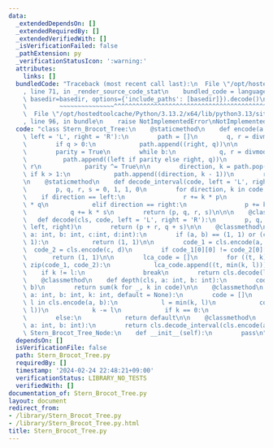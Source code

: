 ```yaml
---
data:
  _extendedDependsOn: []
  _extendedRequiredBy: []
  _extendedVerifiedWith: []
  _isVerificationFailed: false
  _pathExtension: py
  _verificationStatusIcon: ':warning:'
  attributes:
    links: []
  bundledCode: "Traceback (most recent call last):\n  File \"/opt/hostedtoolcache/Python/3.13.2/x64/lib/python3.13/site-packages/onlinejudge_verify/documentation/build.py\"\
    , line 71, in _render_source_code_stat\n    bundled_code = language.bundle(stat.path,\
    \ basedir=basedir, options={'include_paths': [basedir]}).decode()\n          \
    \         ~~~~~~~~~~~~~~~^^^^^^^^^^^^^^^^^^^^^^^^^^^^^^^^^^^^^^^^^^^^^^^^^^^^^^^^^^^^^^^^^^\n\
    \  File \"/opt/hostedtoolcache/Python/3.13.2/x64/lib/python3.13/site-packages/onlinejudge_verify/languages/python.py\"\
    , line 96, in bundle\n    raise NotImplementedError\nNotImplementedError\n"
  code: "class Stern_Brocot_Tree:\n    @staticmethod\n    def encode(a: int, b: int,\
    \ left = 'L', right = 'R'):\n        path = []\n        q, r = divmod(a, b)\n\
    \        if q > 0:\n            path.append((right, q))\n\n        a, b = b, r\n\
    \        parity = True\n        while b:\n            q, r = divmod(a, b)\n  \
    \          path.append((left if parity else right, q))\n            a, b = b,\
    \ r\n            parity ^= True\n\n        direction, k = path.pop()\n       \
    \ if k > 1:\n            path.append((direction, k - 1))\n        return path\n\
    \n    @staticmethod\n    def decode_interval(code, left = 'L', right = 'R'):\n\
    \        p, q, r, s = 0, 1, 1, 0\n        for direction, k in code:\n        \
    \    if direction == left:\n                r += k * p\n                s += k\
    \ * q\n            elif direction == right:\n                p += k * r\n    \
    \            q += k * s\n        return (p, q, r, s)\n\n\n    @classmethod\n \
    \   def decode(cls, code, left = 'L', right = 'R'):\n        p, q, r, s = cls.decode_interval(code,\
    \ left, right)\n        return (p + r, q + s)\n\n    @classmethod\n    def lowest_common_ancestor(cls,\
    \ a: int, b: int, c:int, d:int):\n        if (a, b) == (1, 1) or (c, d) == (1,\
    \ 1):\n            return (1, 1)\n\n        code_1 = cls.encode(a, b)\n      \
    \  code_2 = cls.encode(c, d)\n        if code_1[0][0] != code_2[0][0]:\n     \
    \       return (1, 1)\n\n        lca_code = []\n        for ((t, k), (_, l)) in\
    \ zip(code_1, code_2):\n            lca_code.append((t, min(k, l)))\n        \
    \    if k != l:\n                break\n        return cls.decode(lca_code)\n\n\
    \    @classmethod\n    def depth(cls, a: int, b: int):\n        code = cls.encode(a,\
    \ b)\n        return sum(k for _, k in code)\n\n    @classmethod\n    def ancestor(cls,\
    \ a: int, b: int, k: int, default = None):\n        code = []\n        for direction,\
    \ l in cls.encode(a, b):\n            l = min(k, l)\n            code.append((direction,\
    \ l))\n            k -= l\n            if k == 0:\n                return cls.decode(code)\n\
    \        else:\n            return default\n\n    @classmethod\n    def range(cls,\
    \ a: int, b: int):\n        return cls.decode_interval(cls.encode(a, b))\n\nclass\
    \ Stern_Brocot_Tree_Node:\n    def __init__(self):\n        pass\n"
  dependsOn: []
  isVerificationFile: false
  path: Stern_Brocot_Tree.py
  requiredBy: []
  timestamp: '2024-02-24 22:48:21+09:00'
  verificationStatus: LIBRARY_NO_TESTS
  verifiedWith: []
documentation_of: Stern_Brocot_Tree.py
layout: document
redirect_from:
- /library/Stern_Brocot_Tree.py
- /library/Stern_Brocot_Tree.py.html
title: Stern_Brocot_Tree.py
---
```

